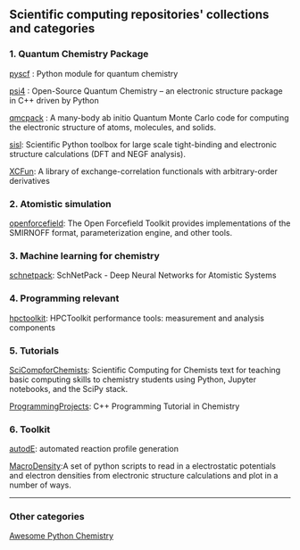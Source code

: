 ## Scientific computing repositories' collections and categories 

### 1. Quantum Chemistry Package

[pyscf](https://github.com/pyscf/pyscf) : Python module for quantum chemistry

[psi4](https://github.com/psi4/psi4) : Open-Source Quantum Chemistry – an electronic structure package in C++ driven by Python

[qmcpack](https://github.com/QMCPACK/qmcpack ) : A many-body ab initio Quantum Monte Carlo code for computing the electronic structure of atoms, molecules, and solids.

[sisl](https://github.com/zerothi/sisl): Scientific Python toolbox for large scale tight-binding and electronic structure calculations (DFT and NEGF analysis).

[XCFun](https://github.com/dftlibs/xcfun): A library of exchange-correlation functionals with arbitrary-order derivatives

### 2. Atomistic simulation

[openforcefield](https://github.com/openforcefield/openforcefield): The Open Forcefield Toolkit provides implementations of the SMIRNOFF format, parameterization engine, and other tools. 

### 3. Machine learning for chemistry

[schnetpack](https://github.com/atomistic-machine-learning/schnetpack): SchNetPack - Deep Neural Networks for Atomistic Systems

### 4. Programming relevant

[hpctoolkit](https://github.com/HPCToolkit/hpctoolkit ): HPCToolkit performance tools: measurement and analysis components

### 5. Tutorials 

[SciCompforChemists](https://github.com/weisscharlesj/SciCompforChemists): Scientific Computing for Chemists text for teaching basic computing skills to chemistry students using Python, Jupyter notebooks, and the SciPy stack.

[ProgrammingProjects](https://github.com/CrawfordGroup/ProgrammingProjects): C++ Programming Tutorial in Chemistry

### 6. Toolkit

[autodE](https://github.com/duartegroup/autodE): automated reaction profile generation 

[MacroDensity](https://github.com/WMD-group/MacroDensity):A set of python scripts to read in a electrostatic potentials and electron densities from electronic structure calculations and plot in a number of ways.



----

### Other categories 

[Awesome Python Chemistry](https://github.com/lmmentel/awesome-python-chemistry )

